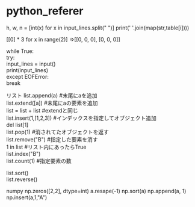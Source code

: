 # python_referer

h, w, n = [int(x) for x in input_lines.split(" ")]
print(' '.join(map(str,table[i])))

[[0] * 3 for x in range(2)] ⇒[[0, 0, 0], [0, 0, 0]]   

while True:   
    try:   
        input_lines = input()   
        print(input_lines)   
    except EOFError:   
        break   

リスト
list.append(a) #末尾にaを追加    
list.extend([a]) #末尾にaの要素を追加   
list = list + list  #extendと同じ    
list.insert(1,[1,2,3]) #インデックスを指定してオブジェクト追加    
del list[1]   
list.pop(1) #消されてたオブジェクトを返す    
list.remove("B") #指定した要素を消す    
1 in list #リスト内にあったらTrue    
list.index("B")    
list.count(1) #指定要素の数     

list.sort()    
list.reverse()    
    
numpy
np.zeros([2,2], dtype=int)
a.resape(-1)
np.sort(a)
np.append(a, 1)
np.insert(a,1,"A")


